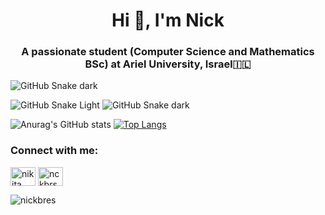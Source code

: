 <h1 align="center">Hi 👋, I'm Nick</h1>
<h3 align="center">A passionate student (Computer Science and Mathematics BSc) at Ariel University, Israel🇮🇱</h3>

![GitHub Snake dark](https://github.com/NickBres/NickBres/blob/output/github-snake-dark.svg)

![GitHub Snake Light]([github-snake.svg](https://github.com/NickBres/NickBres/blob/output/github-snake-light.svg)#gh-light-mode-only)
![GitHub Snake dark]([github-snake-dark.svg](https://github.com/NickBres/NickBres/blob/output/github-snake-dark.svg)#gh-dark-mode-only)

![Anurag's GitHub stats](https://github-readme-stats.vercel.app/api?username=nickbres&show_icons=true&theme=transparent)
[![Top Langs](https://github-readme-stats.vercel.app/api/top-langs/?username=nickbres&layout=compact&theme=transparent)](https://github.com/anuraghazra/github-readme-stats)

<h3 align="left">Connect with me:</h3>
<p align="left">
<a href="https://linkedin.com/in/nikita-breslavsky-b6493023a/" target="blank"><img align="center" src="https://raw.githubusercontent.com/rahuldkjain/github-profile-readme-generator/master/src/images/icons/Social/linked-in-alt.svg" alt="nikita breslavsky" height="30" width="40" /></a>
<a href="https://instagram.com/nckbrs" target="blank"><img align="center" src="https://raw.githubusercontent.com/rahuldkjain/github-profile-readme-generator/master/src/images/icons/Social/instagram.svg" alt="nckbrs" height="30" width="40" /></a>
</p>

<p align="left"> <img src="https://komarev.com/ghpvc/?username=nickbres&label=Profile%20views&color=0e75b6&style=flat" alt="nickbres" /> </p>

